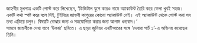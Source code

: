 জাহ্নবীর মুখপাত্র একটি পোস্ট করে লিখেছেন, ‘ডিজিটাল যুগে কারও নামে অ্যাকাউন্ট তৈরি করে ফেলা খুবই সহজ। একটি কথা স্পষ্ট করে বলে দিই, টুইটারে জাহ্নবী কাপুরের কোনো অ্যাকাউন্ট নেই। এই অ্যাকাউন্ট থেকে পোস্ট করা সব তথ্য এড়িয়ে চলুন। বিষয়টি বোঝার জন্য ও সহযোগিতা করার জন্য আগাম ধন্যবাদ।’  
সামনে জাহ্নবীকে দেখা যাবে ‘উলঝা’ ছবিতে। এ ছাড়া জুনিয়র এনটিআরের সঙ্গে ‘দেবারা পার্ট ১’-এ অভিনয় করেছেন তিনি।
